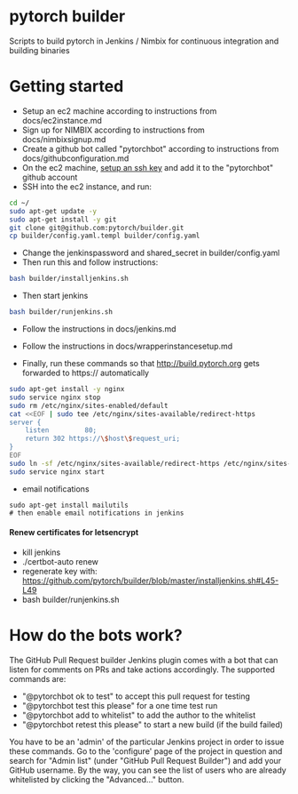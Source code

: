 # pytorch builder

Scripts to build pytorch in Jenkins / Nimbix for continuous integration and building binaries

# Getting started

* Setup an ec2 machine according to instructions from docs/ec2instance.md
* Sign up for NIMBIX  according to instructions from docs/nimbixsignup.md
* Create a github bot called "pytorchbot" according to instructions from docs/githubconfiguration.md
* On the ec2 machine, [setup an ssh key](https://help.github.com/articles/generating-an-ssh-key/) and add it to the "pytorchbot" github account
* SSH into the ec2 instance, and run:

```bash
cd ~/
sudo apt-get update -y
sudo apt-get install -y git
git clone git@github.com:pytorch/builder.git
cp builder/config.yaml.templ builder/config.yaml
```

* Change the jenkinspassword and shared_secret in builder/config.yaml
* Then run this and follow instructions:

```bash
bash builder/installjenkins.sh
```

* Then start jenkins

```bash
bash builder/runjenkins.sh
```

* Follow the instructions in docs/jenkins.md
* Follow the instructions in docs/wrapperinstancesetup.md

* Finally, run these commands so that http://build.pytorch.org gets forwarded to https:// automatically
```bash
sudo apt-get install -y nginx
sudo service nginx stop
sudo rm /etc/nginx/sites-enabled/default
cat <<EOF | sudo tee /etc/nginx/sites-available/redirect-https
server {
    listen         80;
	return 302 https://\$host\$request_uri;
}
EOF
sudo ln -sf /etc/nginx/sites-available/redirect-https /etc/nginx/sites-enabled/redirect-https
sudo service nginx start
```

 * email notifications
 ```
 sudo apt-get install mailutils
 # then enable email notifications in jenkins
 ```


#### Renew certificates for letsencrypt
- kill jenkins
- ./certbot-auto renew
- regenerate key with: https://github.com/pytorch/builder/blob/master/installjenkins.sh#L45-L49
- bash builder/runjenkins.sh

# How do the bots work?

The GitHub Pull Request builder Jenkins plugin comes with a bot
that can listen for comments on PRs and take actions accordingly.
The supported commands are:

* "@pytorchbot ok to test" to accept this pull request for testing
* "@pytorchbot test this please" for a one time test run
* "@pytorchbot add to whitelist" to add the author to the whitelist
* "@pytorchbot retest this please" to start a new build (if the build failed)

You have to be an 'admin' of the particular Jenkins project in order to
issue these commands.  Go to the 'configure' page of the project in
question and search for "Admin list" (under "GitHub Pull Request
Builder") and add your GitHub username.  By the way, you can see the
list of users who are already whitelisted by clicking the "Advanced..."
button.
